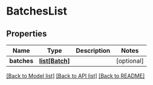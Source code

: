 # BatchesList


## Properties
Name | Type | Description | Notes
------------ | ------------- | ------------- | -------------
**batches** | [**list[Batch]**](Batch.md) |  | [optional] 

[[Back to Model list]](../README.md#documentation-for-models) [[Back to API list]](../README.md#documentation-for-api-endpoints) [[Back to README]](../README.md)


